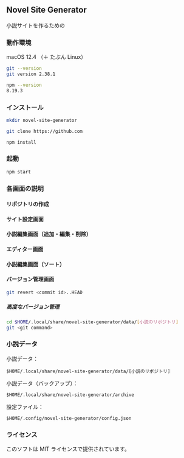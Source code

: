 ## Novel Site Generator

小説サイトを作るための

### 動作環境

macOS 12.4
（＋ たぶん Linux）

~~~bash
git --version
git version 2.38.1

npm --version
8.19.3
~~~

### インストール

~~~bash
mkdir novel-site-generator

git clone https://github.com

npm install
~~~

### 起動

~~~bash
npm start
~~~

### 各画面の説明

#### リポジトリの作成

#### サイト設定画面

#### 小説編集画面（追加・編集・削除）

#### エディター画面

#### 小説編集画面（ソート）

#### バージョン管理画面

~~~bash
git revert <commit id>..HEAD
~~~

##### 高度なバージョン管理

~~~bash
cd $HOME/.local/share/novel-site-generator/data/[小説のリポジトリ]
git <git command>
~~~

### 小説データ

小説データ：

`$HOME/.local/share/novel-site-generator/data/[小説のリポジトリ]`

小説データ（バックアップ）：

`$HOME/.local/share/novel-site-generator/archive`

設定ファイル：

`$HOME/.config/novel-site-generator/config.json`

### ライセンス

このソフトは MIT ライセンスで提供されています。

